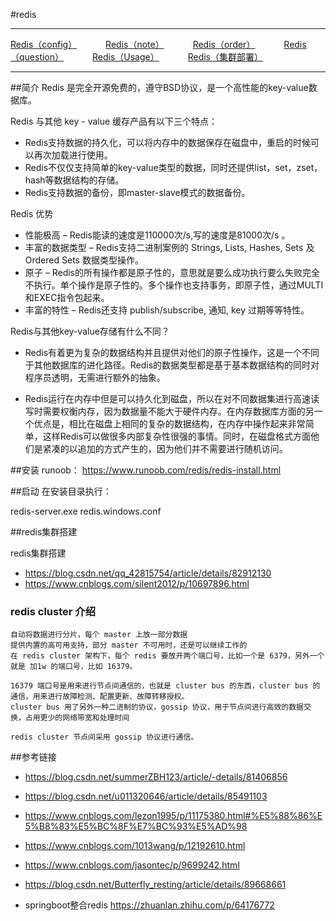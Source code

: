 #redis 

---
<p>
<a href="#" onclick="refreshRedisContent('config')">Redis（config）</a>&emsp;&emsp;&emsp;
<a href="#" onclick="refreshRedisContent('note')">Redis（note）</a>&emsp;&emsp;&emsp;
<a href="#" onclick="refreshRedisContent('order')">Redis（order）</a>&emsp;&emsp;&emsp;
<a href="#" onclick="refreshRedisContent('question')">Redis（question）</a>&emsp;&emsp;&emsp;
<a href="#" onclick="refreshRedisContent('usage')">Redis（Usage）</a>&emsp;&emsp;&emsp;
<a href="#" onclick="refreshRedisContent('cluster')">Redis（集群部署）</a>&emsp;&emsp;&emsp;
</p>

---

##简介
Redis 是完全开源免费的，遵守BSD协议，是一个高性能的key-value数据库。

Redis 与其他 key - value 缓存产品有以下三个特点：

- Redis支持数据的持久化，可以将内存中的数据保存在磁盘中，重启的时候可以再次加载进行使用。
- Redis不仅仅支持简单的key-value类型的数据，同时还提供list，set，zset，hash等数据结构的存储。
- Redis支持数据的备份，即master-slave模式的数据备份。

Redis 优势

- 性能极高 – Redis能读的速度是110000次/s,写的速度是81000次/s 。
- 丰富的数据类型 – Redis支持二进制案例的 Strings, Lists, Hashes, Sets 及 Ordered Sets 数据类型操作。
- 原子 – Redis的所有操作都是原子性的，意思就是要么成功执行要么失败完全不执行。单个操作是原子性的。多个操作也支持事务，即原子性，通过MULTI和EXEC指令包起来。
- 丰富的特性 – Redis还支持 publish/subscribe, 通知, key 过期等等特性。

Redis与其他key-value存储有什么不同？

- Redis有着更为复杂的数据结构并且提供对他们的原子性操作，这是一个不同于其他数据库的进化路径。Redis的数据类型都是基于基本数据结构的同时对程序员透明，无需进行额外的抽象。

- Redis运行在内存中但是可以持久化到磁盘，所以在对不同数据集进行高速读写时需要权衡内存，因为数据量不能大于硬件内存。在内存数据库方面的另一个优点是，相比在磁盘上相同的复杂的数据结构，在内存中操作起来非常简单，这样Redis可以做很多内部复杂性很强的事情。同时，在磁盘格式方面他们是紧凑的以追加的方式产生的，因为他们并不需要进行随机访问。


##安装
runoob： <a href="https://www.runoob.com/redis/redis-install.html#" target="_blank">https://www.runoob.com/redis/redis-install.html </a>

##启动
在安装目录执行：
 
redis-server.exe redis.windows.conf


##redis集群搭建

redis集群搭建 

- <a href="https://blog.csdn.net/qq_42815754/article/details/82912130#" target="_blank">https://blog.csdn.net/qq_42815754/article/details/82912130</a>
- <a href="https://www.cnblogs.com/silent2012/p/10697896.html#" target="_blank">https://www.cnblogs.com/silent2012/p/10697896.html</a>

### redis cluster 介绍
    自动将数据进行分片，每个 master 上放一部分数据
    提供内置的高可用支持，部分 master 不可用时，还是可以继续工作的
    在 redis cluster 架构下，每个 redis 要放开两个端口号，比如一个是 6379，另外一个就是 加1w 的端口号，比如 16379。
    
    16379 端口号是用来进行节点间通信的，也就是 cluster bus 的东西，cluster bus 的通信，用来进行故障检测、配置更新、故障转移授权。
    cluster bus 用了另外一种二进制的协议，gossip 协议，用于节点间进行高效的数据交换，占用更少的网络带宽和处理时间

    redis cluster 节点间采用 gossip 协议进行通信。
##参考链接
- <a href="https://blog.csdn.net/summerZBH123/article/-details/81406856#" target="_blank">https://blog.csdn.net/summerZBH123/article/-details/81406856 </a>
- <a href="https://blog.csdn.net/u011320646/article/details/85491103#" target="_blank">https://blog.csdn.net/u011320646/article/details/85491103 </a>
- <a href="https://www.cnblogs.com/lezon1995/p/11175380.html#%E5%88%86%E5%B8%83%E5%BC%8F%E7%BC%93%E5%AD%98#" target="_blank">https://www.cnblogs.com/lezon1995/p/11175380.html#%E5%88%86%E5%B8%83%E5%BC%8F%E7%BC%93%E5%AD%98 </a>
- <a href="https://www.cnblogs.com/1013wang/p/12192610.html#" target="_blank">https://www.cnblogs.com/1013wang/p/12192610.html </a>
- <a href="https://www.cnblogs.com/jasontec/p/9699242.html#" target="_blank">https://www.cnblogs.com/jasontec/p/9699242.html </a>
- <a href="https://blog.csdn.net/Butterfly_resting/article/details/89668661#" target="_blank">https://blog.csdn.net/Butterfly_resting/article/details/89668661 </a>

- springboot整合redis    <a href="https://zhuanlan.zhihu.com/p/64176772#" target="_blank">https://zhuanlan.zhihu.com/p/64176772 </a>

